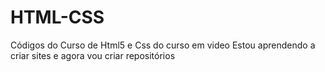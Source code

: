 # HTML-CSS
 Códigos do Curso de Html5  e Css do curso em video 
 Estou aprendendo a criar sites e agora vou criar repositórios 